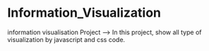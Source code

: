 # Information_Visualization
information visualisation Project
--> In this project, show all type of visualization by javascript and css code. 

